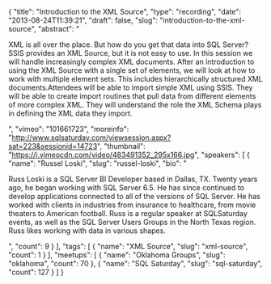 {
  "title": "Introduction to the XML Source",
  "type": "recording",
  "date": "2013-08-24T11:39:21",
  "draft": false,
  "slug": "introduction-to-the-xml-source",
  "abstract": "<p>XML is all over the place. But how do you get that data into SQL Server? SSIS provides an XML Source, but it is not easy to use. In this session we will handle increasingly complex XML documents. After an introduction to using the XML Source with a single set of elements, we will look at how to work with multiple element sets. This includes hierarchically structured XML documents.Attendees will be able to import simple XML using SSIS. They will be able to create import routines that pull data from different elements of more complex XML. They will understand the role the XML Schema plays in defining the XML data they import. </p>",
  "vimeo": "101661723",
  "moreinfo": "http://www.sqlsaturday.com/viewsession.aspx?sat=223&sessionid=14723",
  "thumbnail": "https://i.vimeocdn.com/video/483491352_295x166.jpg",
  "speakers": [
    {
      "name": "Russel Loski",
      "slug": "russel-loski",
      "bio": "<p>Russ Loski is a SQL Server BI Developer based in Dallas, TX. Twenty years ago, he began working with SQL Server 6.5. He has since continued to develop applications connected to all of the versions of SQL Server. He has worked with clients in industries from insurance to healthcare, from movie theaters to American football.  Russ is a regular speaker at SQLSaturday events, as well as the SQL Server Users Groups in the North Texas region. Russ likes working with data in various shapes.</p>",
      "count": 9
    }
  ],
  "tags": [
    {
      "name": "XML Source",
      "slug": "xml-source",
      "count": 1
    }
  ],
  "meetups": [
    {
      "name": "Oklahoma Groups",
      "slug": "oklahoma",
      "count": 70
    },
    {
      "name": "SQL Saturday",
      "slug": "sql-saturday",
      "count": 127
    }
  ]
}